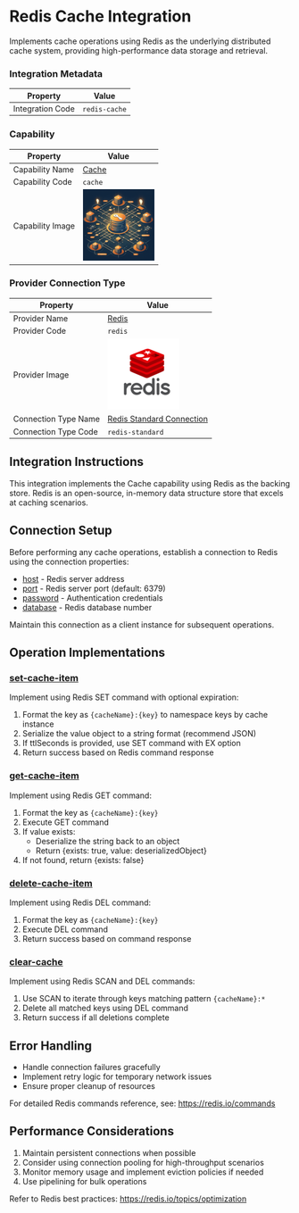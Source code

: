 # Redis Cache Integration
Implements cache operations using Redis as the underlying distributed cache system, providing high-performance data storage and retrieval.

### Integration Metadata
| Property | Value |
|----------|------|
| Integration Code | `redis-cache` |

### Capability
| Property | Value |
|----------|------|
| Capability Name | [Cache](../../capability/cache) |
| Capability Code | `cache` |
| Capability Image | ![Cache Capability Square Image](../../capability/cache/images/cache_square.png) |

### Provider Connection Type
| Property | Value |
|----------|------|
| Provider Name | [Redis](../../provider/redis) |
| Provider Code | `redis` |
| Provider Image | ![Redis Provider Square Image](../../provider/redis/images/redis_square.png) |
| Connection Type Name | [Redis Standard Connection](../../provider/redis#redis-standard) |
| Connection Type Code | `redis-standard` |

## Integration Instructions
This integration implements the Cache capability using Redis as the backing store. Redis is an open-source, in-memory data structure store that excels at caching scenarios.

## Connection Setup
Before performing any cache operations, establish a connection to Redis using the connection properties:
- [host](../../provider/redis#redis-standard_host) - Redis server address
- [port](../../provider/redis#redis-standard_port) - Redis server port (default: 6379)
- [password](../../provider/redis#redis-standard_password) - Authentication credentials
- [database](../../provider/redis#redis-standard_database) - Redis database number

Maintain this connection as a client instance for subsequent operations.

## Operation Implementations

### [set-cache-item](../../capability/cache#set-cache-item)
Implement using Redis SET command with optional expiration:
1. Format the key as `{cacheName}:{key}` to namespace keys by cache instance
2. Serialize the value object to a string format (recommend JSON)
3. If ttlSeconds is provided, use SET command with EX option
4. Return success based on Redis command response

### [get-cache-item](../../capability/cache#get-cache-item)
Implement using Redis GET command:
1. Format the key as `{cacheName}:{key}`
2. Execute GET command
3. If value exists:
   - Deserialize the string back to an object
   - Return {exists: true, value: deserializedObject}
4. If not found, return {exists: false}

### [delete-cache-item](../../capability/cache#delete-cache-item)
Implement using Redis DEL command:
1. Format the key as `{cacheName}:{key}`
2. Execute DEL command
3. Return success based on command response

### [clear-cache](../../capability/cache#clear-cache)
Implement using Redis SCAN and DEL commands:
1. Use SCAN to iterate through keys matching pattern `{cacheName}:*`
2. Delete all matched keys using DEL command
3. Return success if all deletions complete

## Error Handling
- Handle connection failures gracefully
- Implement retry logic for temporary network issues
- Ensure proper cleanup of resources

For detailed Redis commands reference, see: https://redis.io/commands

## Performance Considerations
1. Maintain persistent connections when possible
2. Consider using connection pooling for high-throughput scenarios
3. Monitor memory usage and implement eviction policies if needed
4. Use pipelining for bulk operations

Refer to Redis best practices: https://redis.io/topics/optimization